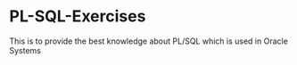 # PL-SQL-Exercises
This is to provide the best knowledge about PL/SQL which is used in Oracle Systems
